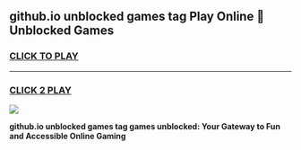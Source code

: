 
## github.io unblocked games tag Play Online 👋 Unblocked Games
<h3>
<a href="https://premium.freeplayer.one?title=github.io_unblocked_games_tag&ref=19F">CLICK TO PLAY</a></h3>
<hr>

<h3>
<a href="https://premium.freeplayer.one?title=github.io_unblocked_games_tag&ref=19F">CLICK 2 PLAY</a>
  
</h3>

<a href="https://premium.freeplayer.one?title=github.io_unblocked_games_tag&ref=19F"><img src="https://clearcache.store/games.png"></a>


**github.io unblocked games tag games unblocked: Your Gateway to Fun and Accessible Online Gaming**
